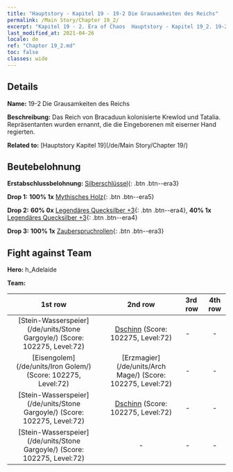 ```yaml
---
title: "Hauptstory - Kapitel 19 - 19-2 Die Grausamkeiten des Reichs"
permalink: /Main Story/Chapter 19_2/
excerpt: "Kapitel 19 - 2. Era of Chaos  Hauptstory - Kapitel 19_2. 19-2 Die Grausamkeiten des Reichs"
last_modified_at: 2021-04-26
locale: de
ref: "Chapter 19_2.md"
toc: false
classes: wide
---
```


## Details

 **Name:** 19-2 Die Grausamkeiten des Reichs

 **Beschreibung:** Das Reich von Bracaduun kolonisierte Krewlod und Tatalia. Repräsentanten wurden ernannt, die die Eingeborenen mit eiserner Hand regierten.

 **Related to:** [Hauptstory Kapitel 19](/de/Main Story/Chapter 19/)

## Beutebelohnung

 **Erstabschlussbelohnung:** [Silberschlüssel](/ItemsDE/con_693/){: .btn .btn--era3}

 **Drop 1:** **100% 1x** [Mythisches Holz](/ItemsDE/mat_62/){: .btn .btn--era5}

 **Drop 2:** **60% 0x** [Legendäres Quecksilber +3](/ItemsDE/mat_56/){: .btn .btn--era4}, **40% 1x** [Legendäres Quecksilber +3](/ItemsDE/mat_56/){: .btn .btn--era4}

 **Drop 3:** **100% 1x** [Zauberspruchrollen](/ItemsDE/con_694/){: .btn .btn--era3}


## Fight against Team
 **Hero:** h_Adelaide

 **Team:**


  | 1st row | 2nd row | 3rd row | 4th row |
  |:----:|:----:|:----|:----:|
  | [Stein-Wasserspeier](/de/units/Stone Gargoyle/) (Score: 102275, Level:72)  | [Dschinn](/de/units/Genie/) (Score: 102275, Level:72)  | - | - |
  | [Eisengolem](/de/units/Iron Golem/) (Score: 102275, Level:72)  | [Erzmagier](/de/units/Arch Mage/) (Score: 102275, Level:72)  | - | - |
  | [Stein-Wasserspeier](/de/units/Stone Gargoyle/) (Score: 102275, Level:72)  | [Dschinn](/de/units/Genie/) (Score: 102275, Level:72)  | - | - |
  | [Stein-Wasserspeier](/de/units/Stone Gargoyle/) (Score: 102275, Level:72)  | - | - | - |


